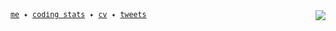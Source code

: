 <!-- ![Arunava Ghosh](https://github.com/its-ag/its-ag/assets/102473837/9db746f9-a5a6-4dab-9ba1-fd8fe3a6e5bd) -->

<sub>
  <samp><a href="https://arnvgh.me">me</a> ✦ <a href="https://wakatime.com/@arnvgh">coding stats</a> ✦ <a href="https://read.cv/arnvgh">cv</a> ✦ <a href="https://x.com/arnvgh">tweets</a> 
<!--   ✦ <a href="https://www.last.fm/user/arunava_">spotify stats-->
  </samp> 
  <img align="right" src="https://visitor-badge.laobi.icu/badge?page_id=itsag.itag&.visitor-badge&right_color=black&left_text=hits&format=true" />
  </sub>
